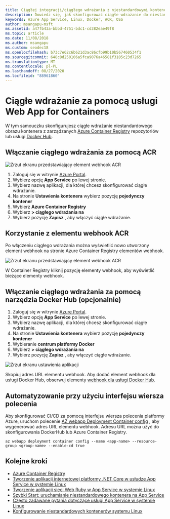 ```yaml
---
title: Ciągłej integracji/ciągłego wdrażania z niestandardowymi kontenerami systemu Linux
description: Dowiedz się, jak skonfigurować ciągłe wdrażanie do niestandardowego kontenera systemu Linux w Azure App Service. Ciągłe wdrażanie jest obsługiwane w przypadku usługi Docker Hub i ACR.
keywords: Azure App Service, Linux, Docker, ACR, OSS
author: msangapu-msft
ms.assetid: a47fb43a-bbbd-4751-bdc1-cd382eae49f8
ms.topic: article
ms.date: 11/08/2018
ms.author: msangapu
ms.custom: seodec18
ms.openlocfilehash: b73c7e62c6b621d3ac86cfb99b10b567460534f1
ms.sourcegitcommit: 648c8d250106a5fca9076a46581f3105c23d7265
ms.translationtype: MT
ms.contentlocale: pl-PL
ms.lasthandoff: 08/27/2020
ms.locfileid: "88961860"
---
```

# <a name="continuous-deployment-with-web-app-for-containers"></a>Ciągłe wdrażanie za pomocą usługi Web App for Containers

W tym samouczku skonfigurujesz ciągłe wdrażanie niestandardowego obrazu kontenera z zarządzanych [Azure Container Registry](https://azure.microsoft.com/services/container-registry/) repozytoriów lub usługi [Docker Hub](https://hub.docker.com).

## <a name="enable-continuous-deployment-with-acr"></a>Włączanie ciągłego wdrażania za pomocą ACR

![Zrzut ekranu przedstawiający element webhook ACR](./media/deploy-ci-cd-custom-container/ci-cd-acr-02.png)

1. Zaloguj się w witrynie [Azure Portal](https://portal.azure.com).
2. Wybierz opcję **App Service** po lewej stronie.
3. Wybierz nazwę aplikacji, dla której chcesz skonfigurować ciągłe wdrażanie.
4. Na stronie **Ustawienia kontenera** wybierz pozycję **pojedynczy kontener**
5. Wybierz **Azure Container Registry**
6. Wybierz **> ciągłego wdrażania na**
7. Wybierz pozycję **Zapisz** , aby włączyć ciągłe wdrażanie.

## <a name="use-the-acr-webhook"></a>Korzystanie z elementu webhook ACR

Po włączeniu ciągłego wdrażania można wyświetlić nowo utworzony element webhook na stronie Azure Container Registry elementów webhook.

![Zrzut ekranu przedstawiający element webhook ACR](./media/deploy-ci-cd-custom-container/ci-cd-acr-03.png)

W Container Registry kliknij pozycję elementy webhook, aby wyświetlić bieżące elementy webhook.

## <a name="enable-continuous-deployment-with-docker-hub-optional"></a>Włączanie ciągłego wdrażania za pomocą narzędzia Docker Hub (opcjonalnie)

1. Zaloguj się w witrynie [Azure Portal](https://portal.azure.com).
2. Wybierz opcję **App Service** po lewej stronie.
3. Wybierz nazwę aplikacji, dla której chcesz skonfigurować ciągłe wdrażanie.
4. Na stronie **Ustawienia kontenera** wybierz pozycję **pojedynczy kontener**
5. Wybieranie **centrum platformy Docker**
6. Wybierz **> ciągłego wdrażania na**
7. Wybierz pozycję **Zapisz** , aby włączyć ciągłe wdrażanie.

![Zrzut ekranu ustawienia aplikacji](./media/deploy-ci-cd-custom-container/ci-cd-docker-02.png)

Skopiuj adres URL elementu webhook. Aby dodać element webhook dla usługi Docker Hub, obserwuj elementy <a href="https://docs.docker.com/docker-hub/webhooks/" target="_blank">webhook dla usługi Docker Hub</a>.

## <a name="automate-with-cli"></a>Automatyzowanie przy użyciu interfejsu wiersza polecenia

Aby skonfigurować CI/CD za pomocą interfejsu wiersza polecenia platformy Azure, uruchom polecenie [AZ webapp Deployment Container config](/cli/azure/webapp/deployment/container?view=azure-cli-latest#az-webapp-deployment-container-config) , aby wygenerować adres URL elementu webhook. Adresu URL można użyć do skonfigurowania DockerHub lub Azure Container Registry.

```azurecli-interactive
az webapp deployment container config --name <app-name> --resource-group <group-name> --enable-cd true
```

## <a name="next-steps"></a>Kolejne kroki

* [Azure Container Registry](https://azure.microsoft.com/services/container-registry/)
* [Tworzenie aplikacji internetowej platformy .NET Core w usłudze App Service w systemie Linux](quickstart-dotnetcore.md?pivots=platform-linux)
* [Tworzenie aplikacji sieci Web Ruby w App Service w systemie Linux](quickstart-ruby.md)
* [Szybki Start: uruchamianie niestandardowego kontenera na App Service](quickstart-custom-container.md?pivots=container-linux)
* [Często zadawane pytania dotyczące usługi App Service w systemie Linux](faq-app-service-linux.md)
* [Konfigurowanie niestandardowych kontenerów systemu Linux](configure-custom-container.md)